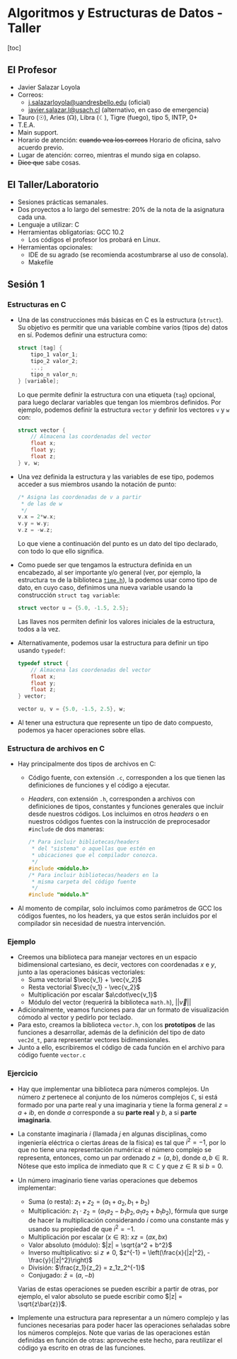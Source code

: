 # Algoritmos y Estructuras de Datos - Taller

[toc]

## El Profesor

- Javier Salazar Loyola
- Correos: 
  - j.salazarloyola@uandresbello.edu (oficial)
  - javier.salazar.l@usach.cl (alternativo, en caso de emergencia)
- Tauro (☉), Aries (☊), Libra (☾), Tigre (fuego), tipo 5, INTP, 0+
- T.E.A.
- Main support.
- Horario de atención: ~~cuando vea los correos~~ Horario de oficina, salvo acuerdo previo.
- Lugar de atención: correo, mientras el mundo siga en colapso.
- ~~Dice que~~ sabe cosas.

## El Taller/Laboratorio

- Sesiones prácticas semanales.
- Dos proyectos a lo largo del semestre: 20% de la nota de la asignatura cada una.
- Lenguaje a utilizar: C
- Herramientas obligatorias: GCC 10.2
  - Los códigos el profesor los probará en Linux.
- Herramientas opcionales:
  - IDE de su agrado (se recomienda acostumbrarse al uso de consola).
  - Makefile

## Sesión 1

### Estructuras en C

- Una de las construcciones más básicas en C es la estructura (`struct`). Su objetivo es permitir que una variable combine varios (tipos de) datos en sí. Podemos definir una estructura como:

  ```C
  struct [tag] {
      tipo_1 valor_1;
      tipo_2 valor_2;
      ...;
      tipo_n valor_n;
  } [variable];
  ```

  Lo que permite definir la estructura con una etiqueta (`tag`) opcional, para luego declarar variables que tengan los miembros definidos. Por ejemplo, podemos definir la estructura `vector` y definir los vectores `v` y `w` con:

  ```C
  struct vector {
      // Almacena las coordenadas del vector
      float x;
      float y;
      float z;
  } v, w;
  ```

- Una vez definida la estructura y las variables de ese tipo, podemos acceder a sus miembros usando la notación de punto:

  ```C
  /* Asigna las coordenadas de v a partir 
   * de las de w
   */
  v.x = 2*w.x;
  v.y = w.y;
  v.z = -w.z;
  ```

  Lo que viene a continuación del punto es un dato del tipo declarado, con todo lo que ello significa.

- Como puede ser que tengamos la estructura definida en un encabezado, al ser importante y/o general (ver, por ejemplo, la estructura `tm` de la biblioteca [`time.h`](https://www.tutorialspoint.com/c_standard_library/time_h.htm)), la podemos usar como tipo de dato, en cuyo caso, definimos una nueva variable usando la construcción `struct tag variable`:

  ```C
  struct vector u = {5.0, -1.5, 2.5};
  ```

  Las llaves nos permiten definir los valores iniciales de la estructura, todos a la vez.

- Alternativamente, podemos usar la estructura para definir un tipo usando `typedef`:

  ```C
  typedef struct {
      // Almacena las coordenadas del vector
      float x;
      float y;
      float z;
  } vector;
  
  vector u, v = {5.0, -1.5, 2.5}, w;
  ```

- Al tener una estructura que represente un tipo de dato compuesto, podemos ya hacer operaciones sobre ellas.

### Estructura de archivos en C

- Hay principalmente dos tipos de archivos en C:

  - Código fuente, con extensión `.c`, corresponden a los que tienen las definiciones de funciones y el código a ejecutar.

  - *Headers*, con extensión `.h`, corresponden a archivos con definiciones de tipos, constantes y funciones generales que incluir desde nuestros códigos. Los incluimos en otros *headers* o en nuestros códigos fuentes con la instrucción de preprocesador `#include` de dos maneras:

    ```C
    /* Para incluir bibliotecas/headers
     * del "sistema" o aquellas que estén en
     * ubicaciones que el compilador conozca.
     */
    #include <módulo.h>
    /* Para incluir bibliotecas/headers en la
     * misma carpeta del código fuente
     */
    #include "módulo.h"
    ```

- Al momento de compilar, solo incluimos como parámetros de GCC los códigos fuentes, no los headers, ya que estos serán incluidos por el compilador sin necesidad de nuestra intervención.

### Ejemplo

- Creemos una biblioteca para manejar vectores en un espacio bidimensional cartesiano, es decir, vectores con coordenadas $x$ e $y$, junto a las operaciones básicas vectoriales:
  - Suma vectorial $\vec{v_1} + \vec{v_2}$
  - Resta vectorial $\vec{v_1} - \vec{v_2}$
  - Multiplicación por escalar $a\cdot\vec{v_1}$
  - Módulo del vector (requerirá la biblioteca `math.h`), $||\vec{v}||$​
- Adicionalmente, veamos funciones para dar un formato de visualización cómodo al vector y pedirlo por teclado.
- Para esto, creamos la biblioteca `vector.h`, con los **prototipos** de las funciones a desarrollar, además de la definición del tipo de dato `vec2d_t`, para representar vectores bidimensionales.
- Junto a ello, escribiremos el código de cada función en el archivo para código fuente `vector.c`

### Ejercicio

- Hay que implementar una biblioteca para números complejos. Un número $z$ pertenece al conjunto de los números complejos $\mathbb{C}$, si está formado por una parte real y una imaginaria y tiene la forma general $z = a + ib$, en donde $a$ corresponde a su **parte real** y $b$​​, a si **parte imaginaria**.

- La constante imaginaria $i$​ (llamada $j$​ en algunas disciplinas, como ingeniería eléctrica o ciertas áreas de la física) es tal que $i^2 = -1$​, por lo que no tiene una representación numérica: el número complejo se representa, entonces, como un par ordenado $z = (a, b)$​, donde $a, b\in\mathbb{R}$​. Nótese que esto implica de inmediato que $\mathbb{R}\subset\mathbb{C}$ y que $z\in\mathbb{R}$ si $b=0$.

- Un número imaginario tiene varias operaciones que debemos implementar:

  - Suma (o resta): $z_1 + z_2 = (a_1 + a_2, b_1 + b_2)$
  - Multiplicación: $z_1\cdot z_2 = (a_1a_2 - b_1b_2, a_1a_2 + b_1b_2)$​, fórmula que surge de hacer la multiplicación considerando $i$ como una constante más y usando su propiedad de que $i^2 = -1$​.
  - Multiplicación por escalar ($x\in\mathbb{R}$): $xz = (ax, bx)$
  - Valor absoluto (módulo): $|z| = \sqrt{a^2 + b^2}$
  - Inverso multiplicativo: si $z\neq 0$​, $z^{-1} = \left(\frac{x}{|z|^2}, -\frac{y}{|z|^2}\right)$​
  - División: $\frac{z_1}{z_2} = z_1z_2^{-1}$
  - Conjugado: $\bar{z} = (a, -b)$

  Varias de estas operaciones se pueden escribir a partir de otras, por ejemplo, el valor absoluto se puede escribir como $|z| = \sqrt{z\bar{z}}$.

- Implemente una estructura para representar a un número complejo y las funciones necesarias para poder hacer las operaciones señaladas sobre los números complejos. Note que varias de las operaciones están definidas en función de otras: aproveche este hecho, para reutilizar el código ya escrito en otras de las funciones.

